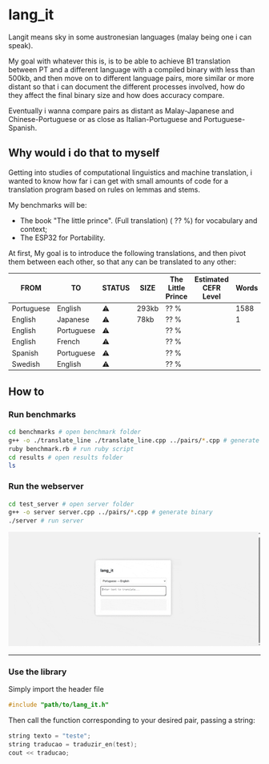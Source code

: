 # lang_it

Langit means sky in some austronesian languages (malay being one i can speak).

My goal with whatever this is, is to be able to achieve B1 translation between PT and a different language with a compiled binary with less than 500kb, and then move on to different language pairs, more similar or more distant so that i can document the different processes involved, how do they affect the final binary size and how does accuracy compare. 

Eventually i wanna compare pairs as distant as Malay-Japanese and Chinese-Portuguese or as close as Italian-Portuguese and Portuguese-Spanish. 

## Why would i do that to myself

Getting into studies of computational linguistics and machine translation, i wanted to know how far i can get with small amounts of code for a translation program based on rules on lemmas and stems.

My benchmarks will be:

- The book "The little prince". (Full translation) ( ?? %) for vocabulary and context;
- The ESP32 for Portability.

At first, My goal is to introduce the following translations, and then pivot them between each other, so that any can be translated to any other:

| FROM          | TO            | STATUS |  SIZE | The Little Prince | Estimated CEFR Level | Words | Dictionary Size |
| ------------- | ------------- | ------ | ----- | ----------------- | -------------------- | ----- | --------------- |     
| Portuguese    | English       |  ⚠️    | 293kb |       ?? %        |                      |  1588 |       188       |   
| English       | Japanese      |  ⚠️    | 78kb  |       ?? %        |                      |   1   |                 |   
| English       | Portuguese    |  ⚠️    |       |       ?? %        |                      |       |                 |   
| English       | French        |  ⚠️    |       |       ?? %        |                      |       |                 |   
| Spanish       | Portuguese    |  ⚠️    |       |       ?? %        |                      |       |                 |   
| Swedish       | English       |  ⚠️    |       |       ?? %        |                      |       |                 |   

## How to

### Run benchmarks

```sh
cd benchmarks # open benchmark folder
g++ -o ./translate_line ./translate_line.cpp ../pairs/*.cpp # generate binary 
ruby benchmark.rb # run ruby script
cd results # open results folder
ls 
```

### Run the webserver

```sh
cd test_server # open server folder
g++ -o server server.cpp ../pairs/*.cpp # generate binary 
./server # run server 
```

!["HTML page"](/test_server/display.gif)

--------------------

### Use the library

Simply import the header file 

```cpp
#include "path/to/lang_it.h"
```

Then call the function corresponding to your desired pair, passing a string:

```cpp
string texto = "teste";
string traducao = traduzir_en(test);
cout << traducao;
```
